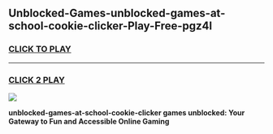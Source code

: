 
## Unblocked-Games-unblocked-games-at-school-cookie-clicker-Play-Free-pgz4l
<h3>
<a href="https://premium76.site?title=unblocked-games-at-school-cookie-clicker&ref=10A">CLICK TO PLAY</a></h3>
<hr>

<h3>
<a href="https://premium76.site?title=unblocked-games-at-school-cookie-clicker&ref=10A">CLICK 2 PLAY</a>
  
</h3>

<a href="https://premium76.site?title=unblocked-games-at-school-cookie-clicker&ref=10A"><img src="https://clearcache.store/games.png"></a>


**unblocked-games-at-school-cookie-clicker games unblocked: Your Gateway to Fun and Accessible Online Gaming**
